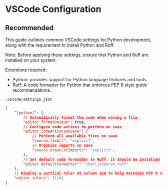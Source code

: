 # VSCode Configuration

## Recommended

This guide outlines common VSCode settings for Python development, along with the requirement to install Python and Ruff.

Note: Before applying these settings, ensure that Python and Ruff are installed on your system.

Extentions required:
- Python: provides support for Python language features and tools
- Ruff: A code formatter for Python that enforces PEP 8 style guide recommendations. 

`.vscode/settings.json`

```json
{
    "[python]": {
        // Automatically format the code when saving a file
        "editor.formatOnSave": true,
        // Configure code actions to perform on save
        "editor.codeActionsOnSave": {
            // Perform all available fixes on save
            "source.fixAll": "explicit",
            // Organize imports on save
            "source.organizeImports": "explicit",
        },
        // Set default code formatter to Ruff, it should be installed
        "editor.defaultFormatter": "charliermarsh.ruff"
    },
    // Display a vertical ruler at column 120 to help maintain PEP 8 style guide recommendations
    "editor.rulers": [120]
}
```
